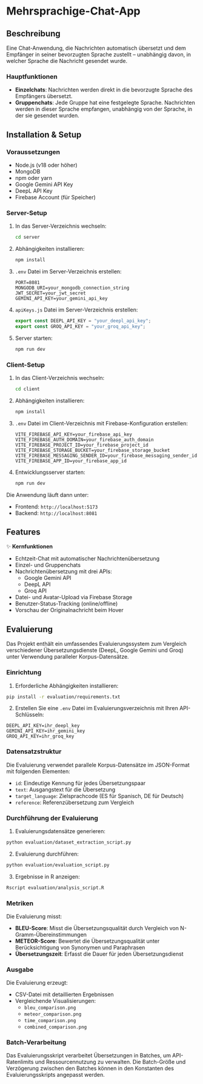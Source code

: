 # Mehrsprachige-Chat-App

## Beschreibung
Eine Chat-Anwendung, die Nachrichten automatisch übersetzt und dem Empfänger in seiner bevorzugten Sprache zustellt – unabhängig davon, in welcher Sprache die Nachricht gesendet wurde.

### Hauptfunktionen
- **Einzelchats**: Nachrichten werden direkt in die bevorzugte Sprache des Empfängers übersetzt.
- **Gruppenchats**: Jede Gruppe hat eine festgelegte Sprache. Nachrichten werden in dieser Sprache empfangen, unabhängig von der Sprache, in der sie gesendet wurden.

## Installation & Setup

### Voraussetzungen
- Node.js (v18 oder höher)
- MongoDB
- npm oder yarn
- Google Gemini API Key
- DeepL API Key
- Firebase Account (für Speicher)

### Server-Setup

1. In das Server-Verzeichnis wechseln:
   ```bash
   cd server
   ```

2. Abhängigkeiten installieren:
   ```bash
   npm install
   ```

3. `.env` Datei im Server-Verzeichnis erstellen:
   ```env
   PORT=8081
   MONGODB_URI=your_mongodb_connection_string
   JWT_SECRET=your_jwt_secret
   GEMINI_API_KEY=your_gemini_api_key
   ```

4. `apiKeys.js` Datei im Server-Verzeichnis erstellen:
   ```javascript
   export const DEEPL_API_KEY = "your_deepl_api_key";
   export const GROQ_API_KEY = "your_groq_api_key";
   ```

5. Server starten:
   ```bash
   npm run dev
   ```

### Client-Setup

1. In das Client-Verzeichnis wechseln:
   ```bash
   cd client
   ```

2. Abhängigkeiten installieren:
   ```bash
   npm install
   ```

3. `.env` Datei im Client-Verzeichnis mit Firebase-Konfiguration erstellen:
   ```env
   VITE_FIREBASE_API_KEY=your_firebase_api_key
   VITE_FIREBASE_AUTH_DOMAIN=your_firebase_auth_domain
   VITE_FIREBASE_PROJECT_ID=your_firebase_project_id
   VITE_FIREBASE_STORAGE_BUCKET=your_firebase_storage_bucket
   VITE_FIREBASE_MESSAGING_SENDER_ID=your_firebase_messaging_sender_id
   VITE_FIREBASE_APP_ID=your_firebase_app_id
   ```

4. Entwicklungsserver starten:
   ```bash
   npm run dev
   ```

Die Anwendung läuft dann unter:
- Frontend: `http://localhost:5173`
- Backend: `http://localhost:8081`

## Features

✨ **Kernfunktionen**
- Echtzeit-Chat mit automatischer Nachrichtenübersetzung
- Einzel- und Gruppenchats
- Nachrichtenübersetzung mit drei APIs:
  - Google Gemini API
  - DeepL API
  - Groq API
- Datei- und Avatar-Upload via Firebase Storage
- Benutzer-Status-Tracking (online/offline)
- Vorschau der Originalnachricht beim Hover

## Evaluierung

Das Projekt enthält ein umfassendes Evaluierungssystem zum Vergleich verschiedener Übersetzungsdienste (DeepL, Google Gemini und Groq) unter Verwendung paralleler Korpus-Datensätze.

### Einrichtung

1. Erforderliche Abhängigkeiten installieren:
```bash
pip install -r evaluation/requirements.txt
```

2. Erstellen Sie eine `.env` Datei im Evaluierungsverzeichnis mit Ihren API-Schlüsseln:
```env
DEEPL_API_KEY=ihr_deepl_key
GEMINI_API_KEY=ihr_gemini_key
GROQ_API_KEY=ihr_groq_key
```

### Datensatzstruktur

Die Evaluierung verwendet parallele Korpus-Datensätze im JSON-Format mit folgenden Elementen:
- `id`: Eindeutige Kennung für jedes Übersetzungspaar
- `text`: Ausgangstext für die Übersetzung
- `target_language`: Zielsprachcode (ES für Spanisch, DE für Deutsch)
- `reference`: Referenzübersetzung zum Vergleich

### Durchführung der Evaluierung

1. Evaluierungsdatensätze generieren:
```bash
python evaluation/dataset_extraction_script.py
```

2. Evaluierung durchführen:
```bash
python evaluation/evaluation_script.py
```

3. Ergebnisse in R anzeigen:
```bash
Rscript evaluation/analysis_script.R
```

### Metriken

Die Evaluierung misst:
- **BLEU-Score**: Misst die Übersetzungsqualität durch Vergleich von N-Gramm-Übereinstimmungen
- **METEOR-Score**: Bewertet die Übersetzungsqualität unter Berücksichtigung von Synonymen und Paraphrasen
- **Übersetzungszeit**: Erfasst die Dauer für jeden Übersetzungsdienst

### Ausgabe

Die Evaluierung erzeugt:
- CSV-Datei mit detaillierten Ergebnissen
- Vergleichende Visualisierungen:
  - `bleu_comparison.png`
  - `meteor_comparison.png`
  - `time_comparison.png`
  - `combined_comparison.png`

### Batch-Verarbeitung

Das Evaluierungsskript verarbeitet Übersetzungen in Batches, um API-Ratenlimits und Ressourcennutzung zu verwalten. Die Batch-Größe und Verzögerung zwischen den Batches können in den Konstanten des Evaluierungsskripts angepasst werden.